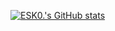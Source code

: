 [![ESK0.'s GitHub stats](https://github-readme-stats-git-masterorgs-github-readme-stats-team.vercel.app/api?username=ESK0&count_private=true&include_all_commits=true&include_orgs=true&show_icons=true&hide_border=true&icon_color=ce2b29&bg_color=212830&text_color=eeeeee&title_color=eeeeee)](https://github.com/anuraghazra/github-readme-stats)
